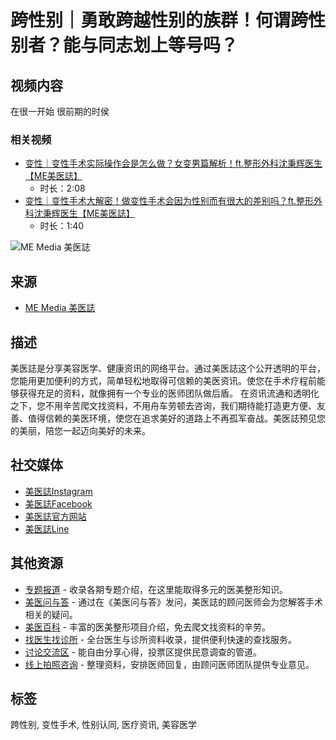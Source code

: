 # 跨性别｜勇敢跨越性别的族群！何谓跨性别者？能与同志划上等号吗？

## 视频内容
在很一开始 很前期的时侯

### 相关视频
- [变性｜变性手术实际操作会是怎么做？女变男篇解析！ft.整形外科沈秉辉医生【ME美医誌】](https://www.youtube.com/watch?v=CYRTlKYmzRg) 
  - 时长：2:08
- [变性｜变性手术大解密！做变性手术会因为性别而有很大的差别吗？ft.整形外科沈秉辉医生【ME美医誌】](https://www.youtube.com/watch?v=rscSuZ17jRM) 
  - 时长：1:40

![ME Media 美医誌](https://i.ytimg.com/an/LkaznusBKHfbXazCF_Iovw/featured_channel.jpg?v=65e05647)

## 来源
- [ME Media 美医誌](https://www.youtube.com/channel/UCLkaznusBKHfbXazCF_Iovw)

## 描述
美医誌是分享美容医学、健康资讯的网络平台。通过美医誌这个公开透明的平台，您能用更加便利的方式，简单轻松地取得可信赖的美医资讯。使您在手术疗程前能够获得充足的资料，就像拥有一个专业的医师团队做后盾。 在资讯流通和透明化之下，您不用辛苦爬文找资料，不用舟车劳顿去咨询，我们期待能打造更方便、友善、值得信赖的美医环境，使您在追求美好的道路上不再孤军奋战。美医誌预见您的美丽，陪您一起迈向美好的未来。

## 社交媒体
- [美医誌Instagram](https://www.instagram.com/memedia5168/)
- [美医誌Facebook](https://www.facebook.com/memediatw/)
- [美医誌官方网站](https://memedia.com.tw/)
- [美医誌Line](https://line.me/R/ti/p/@383viixn)

## 其他资源
- [专题报道](https://memedia.com.tw/topic.html) - 收录各期专题介绍，在这里能取得多元的医美整形知识。
- [美医问与答](https://memedia.com.tw/meqna.html) - 通过在《美医问与答》发问，美医誌的顾问医师会为您解答手术相关的疑问。
- [美医百科](https://memedia.com.tw/mebook.html) - 丰富的医美整形项目介绍，免去爬文找资料的辛劳。
- [找医生找诊所](https://memedia.com.tw/finddoc.html) - 全台医生与诊所资料收录，提供便利快速的查找服务。
- [讨论交流区](https://memedia.com.tw/forum.html) - 能自由分享心得，投票区提供民意调查的管道。
- [线上拍照咨询](https://memedia.com.tw/contact.html) - 整理资料，安排医师回复，由顾问医师团队提供专业意见。 

## 标签
跨性别, 变性手术, 性别认同, 医疗资讯, 美容医学